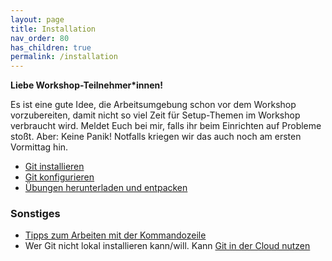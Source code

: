 ```yaml
---
layout: page
title: Installation
nav_order: 80
has_children: true
permalink: /installation
---
```


**Liebe Workshop-Teilnehmer*innen!**

Es ist eine gute Idee, die Arbeitsumgebung schon vor dem Workshop vorzubereiten, damit nicht so viel Zeit für Setup-Themen im Workshop verbraucht wird. Meldet Euch bei mir, falls ihr beim Einrichten auf Probleme stoßt. Aber: Keine Panik! Notfalls kriegen wir das auch noch am ersten Vormittag hin.

 * [Git installieren](installation/git)
 * [Git konfigurieren](installation/konfigurieren) 
 * [Übungen herunterladen und entpacken](installation/uebungen)

### Sonstiges

 * [Tipps zum Arbeiten mit der Kommandozeile](installation/kommandozeile)
 * Wer Git nicht lokal installieren kann/will. Kann [Git in der Cloud nutzen](installation/cloud)